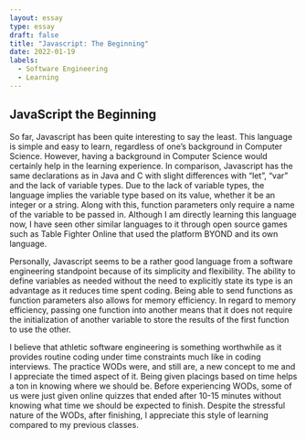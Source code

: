 ```yaml
---
layout: essay
type: essay
draft: false
title: "Javascript: The Beginning"
date: 2022-01-19
labels:
  - Software Engineering
  - Learning
---
```


## **JavaScript the Beginning**

So far, Javascript has been quite interesting to say the least. This language is simple and easy to learn, regardless of one’s background in Computer Science. However, having a background in Computer Science would certainly help in the learning experience. In comparison, Javascript has the same declarations as in Java and C with slight differences with “let”, “var” and the lack of variable types. Due to the lack of variable types, the language implies the variable type based on its value, whether it be an integer or a string. Along with this, function parameters only require a name of the variable to be passed in. Although I am directly learning this language now, I have seen other similar languages to it through open source games such as Table Fighter Online that used the platform BYOND and its own language. 

Personally, Javascript seems to be a rather good language from a software engineering standpoint because of its simplicity and flexibility. The ability to define variables as needed without the need to explicitly state its type is an advantage as it reduces time spent coding. Being able to send functions as function parameters also allows for memory efficiency. In regard to memory efficiency, passing one function into another means that it does not require the initialization of another variable to store the results of the first function to use the other. 

I believe that athletic software engineering is something worthwhile as it provides routine coding under time constraints much like in coding interviews. The practice WODs were, and still are, a new concept to me and I appreciate the timed aspect of it. Being given placings based on time helps a ton in knowing where we should be. Before experiencing WODs, some of us were just given online quizzes that ended after 10-15 minutes without knowing what time we should be expected to finish. Despite the stressful nature of the WODs, after finishing, I appreciate this style of learning compared to my previous classes.
